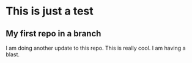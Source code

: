# This is just a test

## My first repo in a branch

I am doing another update to this repo.
This is really cool. I am having a blast. 